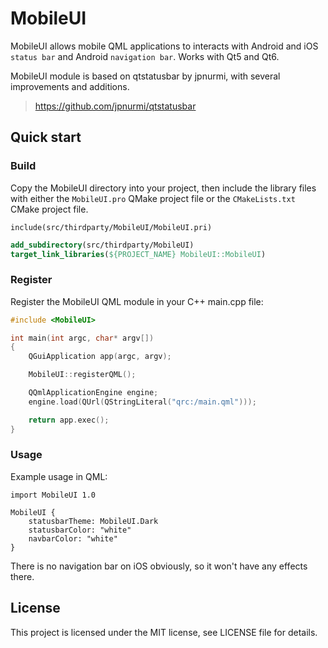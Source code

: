 # MobileUI

MobileUI allows mobile QML applications to interacts with Android and iOS `status bar` and Android `navigation bar`. Works with Qt5 and Qt6.

MobileUI module is based on qtstatusbar by jpnurmi, with several improvements and additions.

> https://github.com/jpnurmi/qtstatusbar  

## Quick start

### Build

Copy the MobileUI directory into your project, then include the library files with
either the `MobileUI.pro` QMake project file or the `CMakeLists.txt` CMake project file.

```qmake
include(src/thirdparty/MobileUI/MobileUI.pri)
```

```cmake
add_subdirectory(src/thirdparty/MobileUI)
target_link_libraries(${PROJECT_NAME} MobileUI::MobileUI)
```

### Register

Register the MobileUI QML module in your C++ main.cpp file:

```cpp
#include <MobileUI>

int main(int argc, char* argv[])
{
    QGuiApplication app(argc, argv);

    MobileUI::registerQML();

    QQmlApplicationEngine engine;
    engine.load(QUrl(QStringLiteral("qrc:/main.qml")));

    return app.exec();
}
```

### Usage

Example usage in QML:

```
import MobileUI 1.0

MobileUI {
    statusbarTheme: MobileUI.Dark
    statusbarColor: "white"
    navbarColor: "white"
}
```

There is no navigation bar on iOS obviously, so it won't have any effects there.

## License

This project is licensed under the MIT license, see LICENSE file for details.
